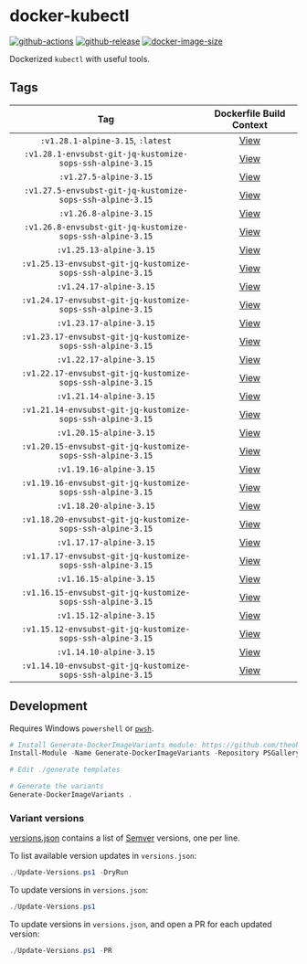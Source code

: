 # docker-kubectl

[![github-actions](https://github.com/theohbrothers/docker-kubectl/workflows/ci-master-pr/badge.svg)](https://github.com/theohbrothers/docker-kubectl/actions)
[![github-release](https://img.shields.io/github/v/release/theohbrothers/docker-kubectl?style=flat-square)](https://github.com/theohbrothers/docker-kubectl/releases/)
[![docker-image-size](https://img.shields.io/docker/image-size/theohbrothers/docker-kubectl/latest)](https://hub.docker.com/r/theohbrothers/docker-kubectl)

Dockerized `kubectl` with useful tools.

## Tags

| Tag | Dockerfile Build Context |
|:-------:|:---------:|
| `:v1.28.1-alpine-3.15`, `:latest` | [View](variants/v1.28.1-alpine-3.15) |
| `:v1.28.1-envsubst-git-jq-kustomize-sops-ssh-alpine-3.15` | [View](variants/v1.28.1-envsubst-git-jq-kustomize-sops-ssh-alpine-3.15) |
| `:v1.27.5-alpine-3.15` | [View](variants/v1.27.5-alpine-3.15) |
| `:v1.27.5-envsubst-git-jq-kustomize-sops-ssh-alpine-3.15` | [View](variants/v1.27.5-envsubst-git-jq-kustomize-sops-ssh-alpine-3.15) |
| `:v1.26.8-alpine-3.15` | [View](variants/v1.26.8-alpine-3.15) |
| `:v1.26.8-envsubst-git-jq-kustomize-sops-ssh-alpine-3.15` | [View](variants/v1.26.8-envsubst-git-jq-kustomize-sops-ssh-alpine-3.15) |
| `:v1.25.13-alpine-3.15` | [View](variants/v1.25.13-alpine-3.15) |
| `:v1.25.13-envsubst-git-jq-kustomize-sops-ssh-alpine-3.15` | [View](variants/v1.25.13-envsubst-git-jq-kustomize-sops-ssh-alpine-3.15) |
| `:v1.24.17-alpine-3.15` | [View](variants/v1.24.17-alpine-3.15) |
| `:v1.24.17-envsubst-git-jq-kustomize-sops-ssh-alpine-3.15` | [View](variants/v1.24.17-envsubst-git-jq-kustomize-sops-ssh-alpine-3.15) |
| `:v1.23.17-alpine-3.15` | [View](variants/v1.23.17-alpine-3.15) |
| `:v1.23.17-envsubst-git-jq-kustomize-sops-ssh-alpine-3.15` | [View](variants/v1.23.17-envsubst-git-jq-kustomize-sops-ssh-alpine-3.15) |
| `:v1.22.17-alpine-3.15` | [View](variants/v1.22.17-alpine-3.15) |
| `:v1.22.17-envsubst-git-jq-kustomize-sops-ssh-alpine-3.15` | [View](variants/v1.22.17-envsubst-git-jq-kustomize-sops-ssh-alpine-3.15) |
| `:v1.21.14-alpine-3.15` | [View](variants/v1.21.14-alpine-3.15) |
| `:v1.21.14-envsubst-git-jq-kustomize-sops-ssh-alpine-3.15` | [View](variants/v1.21.14-envsubst-git-jq-kustomize-sops-ssh-alpine-3.15) |
| `:v1.20.15-alpine-3.15` | [View](variants/v1.20.15-alpine-3.15) |
| `:v1.20.15-envsubst-git-jq-kustomize-sops-ssh-alpine-3.15` | [View](variants/v1.20.15-envsubst-git-jq-kustomize-sops-ssh-alpine-3.15) |
| `:v1.19.16-alpine-3.15` | [View](variants/v1.19.16-alpine-3.15) |
| `:v1.19.16-envsubst-git-jq-kustomize-sops-ssh-alpine-3.15` | [View](variants/v1.19.16-envsubst-git-jq-kustomize-sops-ssh-alpine-3.15) |
| `:v1.18.20-alpine-3.15` | [View](variants/v1.18.20-alpine-3.15) |
| `:v1.18.20-envsubst-git-jq-kustomize-sops-ssh-alpine-3.15` | [View](variants/v1.18.20-envsubst-git-jq-kustomize-sops-ssh-alpine-3.15) |
| `:v1.17.17-alpine-3.15` | [View](variants/v1.17.17-alpine-3.15) |
| `:v1.17.17-envsubst-git-jq-kustomize-sops-ssh-alpine-3.15` | [View](variants/v1.17.17-envsubst-git-jq-kustomize-sops-ssh-alpine-3.15) |
| `:v1.16.15-alpine-3.15` | [View](variants/v1.16.15-alpine-3.15) |
| `:v1.16.15-envsubst-git-jq-kustomize-sops-ssh-alpine-3.15` | [View](variants/v1.16.15-envsubst-git-jq-kustomize-sops-ssh-alpine-3.15) |
| `:v1.15.12-alpine-3.15` | [View](variants/v1.15.12-alpine-3.15) |
| `:v1.15.12-envsubst-git-jq-kustomize-sops-ssh-alpine-3.15` | [View](variants/v1.15.12-envsubst-git-jq-kustomize-sops-ssh-alpine-3.15) |
| `:v1.14.10-alpine-3.15` | [View](variants/v1.14.10-alpine-3.15) |
| `:v1.14.10-envsubst-git-jq-kustomize-sops-ssh-alpine-3.15` | [View](variants/v1.14.10-envsubst-git-jq-kustomize-sops-ssh-alpine-3.15) |

## Development

Requires Windows `powershell` or [`pwsh`](https://github.com/PowerShell/PowerShell).

```powershell
# Install Generate-DockerImageVariants module: https://github.com/theohbrothers/Generate-DockerImageVariants
Install-Module -Name Generate-DockerImageVariants -Repository PSGallery -Scope CurrentUser -Force -Verbose

# Edit ./generate templates

# Generate the variants
Generate-DockerImageVariants .
```

### Variant versions

[versions.json](generate/definitions/versions.json) contains a list of [Semver](https://semver.org/) versions, one per line.

To list available version updates in `versions.json`:

```powershell
./Update-Versions.ps1 -DryRun
```

To update versions in `versions.json`:

```powershell
./Update-Versions.ps1
```

To update versions in `versions.json`, and open a PR for each updated version:

```powershell
./Update-Versions.ps1 -PR
```
